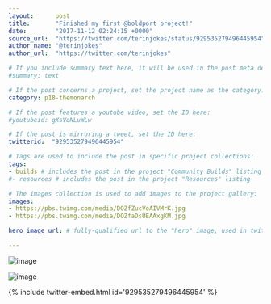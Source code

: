 ```yaml
---
layout:      post
title:       "Finished my first @boldport project!"
date:        "2017-11-12 02:24:15 +0000"
source_url:  "https://twitter.com/terinjokes/status/929535279496445954"
author_name: "@terinjokes"
author_url:  "https://twitter.com/terinjokes"

# If you include summary text here, it will be used in the post meta description instead of an excerpt from the post body
#summary: text

# If the post concerns a project, set the project name as the category:
category: p18-themonarch

# If the post features a youtube video, set the ID here:
#youtubeid: gXsVeNLuWLw

# If the post is mirroring a tweet, set the ID here:
twitterid:  "929535279496445954"

# Tags are used to include the post in specific project collections:
tags:
- builds # includes the post in the project "Community Builds" listing
#- resources # includes the post in the project "Resources" listing

# The images collection is used to add images to the project gallery:
images:
- https://pbs.twimg.com/media/DOZfZucVoAIVMrK.jpg
- https://pbs.twimg.com/media/DOZfaDsUEAAxgKM.jpg

hero_image_url: # fully-qualified url to the "hero" image, used in twitter cards for example

---
```


![image](https://pbs.twimg.com/media/DOZfZucVoAIVMrK.jpg)

![image](https://pbs.twimg.com/media/DOZfaDsUEAAxgKM.jpg)

{% include twitter-embed.html id='929535279496445954' %}


